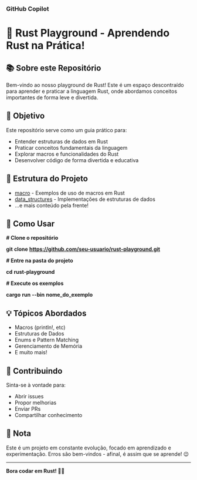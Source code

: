 ### GitHub Copilot

# 🦀 Rust Playground - Aprendendo Rust na Prática!

## 📚 Sobre este Repositório

Bem-vindo ao nosso playground de Rust! Este é um espaço descontraído para aprender e praticar a linguagem Rust, onde abordamos conceitos importantes de forma leve e divertida.

## 🎯 Objetivo

Este repositório serve como um guia prático para:

* Entender estruturas de dados em Rust
* Praticar conceitos fundamentais da linguagem
* Explorar macros e funcionalidades do Rust
* Desenvolver código de forma divertida e educativa

## 📂 Estrutura do Projeto

* [macro](vscode-file://vscode-app/c:/Users/dev_r/AppData/Local/Programs/Microsoft%20VS%20Code/resources/app/out/vs/code/electron-sandbox/workbench/workbench.html) - Exemplos de uso de macros em Rust
* [data_structures](vscode-file://vscode-app/c:/Users/dev_r/AppData/Local/Programs/Microsoft%20VS%20Code/resources/app/out/vs/code/electron-sandbox/workbench/workbench.html) - Implementações de estruturas de dados
* ...e mais conteúdo pela frente!

## 🚀 Como Usar

**# Clone o repositório**

**git** **clone** **https://github.com/seu-usuario/rust-playground.git**

**# Entre na pasta do projeto**

**cd** **rust-playground**

**# Execute os exemplos**

**cargo** **run** **--bin** **nome_do_exemplo**

## 💡 Tópicos Abordados

* Macros (println!, etc)
* Estruturas de Dados
* Enums e Pattern Matching
* Gerenciamento de Memória
* E muito mais!

## 🤝 Contribuindo

Sinta-se à vontade para:

* Abrir issues
* Propor melhorias
* Enviar PRs
* Compartilhar conhecimento

## 📝 Nota

Este é um projeto em constante evolução, focado em aprendizado e experimentação. Erros são bem-vindos - afinal, é assim que se aprende! 😉

---

**Bora codar em Rust! 🦀✨**
